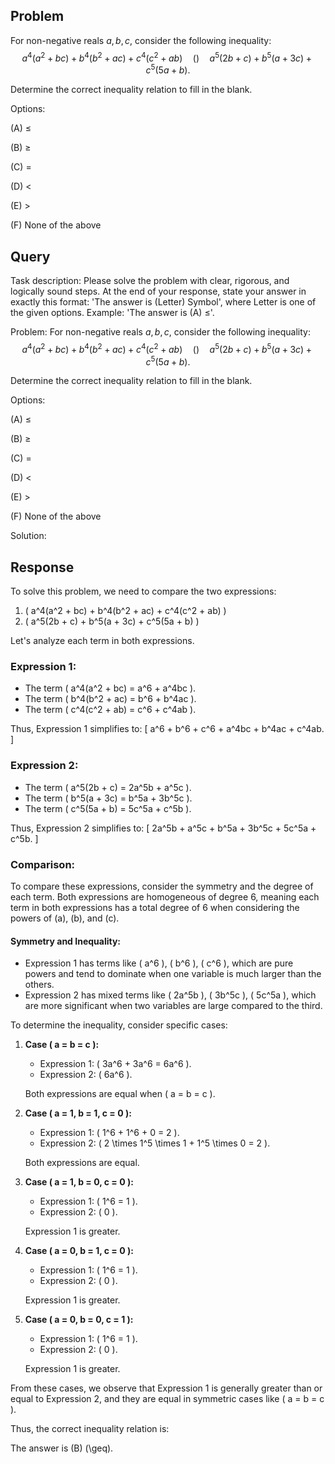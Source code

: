 ## Problem

For non-negative reals $a, b, c$, consider the following inequality:
$$
a^4\left(a^2+b c\right)+b^4\left(b^2+a c\right)+c^4\left(c^2+a b\right) \quad () \quad a^5(2b+c)+b^5(a+3c)+c^5(5a+b) .
$$

Determine the correct inequality relation to fill in the blank.

Options:

(A) $\leq$ 

(B) $\geq$

(C) $=$ 

(D) $<$

(E) $>$

(F) None of the above

## Query

Task description: Please solve the problem with clear, rigorous, and logically sound steps. At the end of your response, state your answer in exactly this format: 'The answer is (Letter) Symbol', where Letter is one of the given options. Example: 'The answer is (A) $\leq$'.

Problem: For non-negative reals $a, b, c$, consider the following inequality:
$$
a^4\left(a^2+b c\right)+b^4\left(b^2+a c\right)+c^4\left(c^2+a b\right) \quad () \quad a^5(2b+c)+b^5(a+3c)+c^5(5a+b) .
$$

Determine the correct inequality relation to fill in the blank.

Options:

(A) $\leq$ 

(B) $\geq$

(C) $=$ 

(D) $<$

(E) $>$

(F) None of the above

Solution:

## Response

To solve this problem, we need to compare the two expressions:

1. \( a^4(a^2 + bc) + b^4(b^2 + ac) + c^4(c^2 + ab) \)
2. \( a^5(2b + c) + b^5(a + 3c) + c^5(5a + b) \)

Let's analyze each term in both expressions.

### Expression 1:
- The term \( a^4(a^2 + bc) = a^6 + a^4bc \).
- The term \( b^4(b^2 + ac) = b^6 + b^4ac \).
- The term \( c^4(c^2 + ab) = c^6 + c^4ab \).

Thus, Expression 1 simplifies to:
\[ a^6 + b^6 + c^6 + a^4bc + b^4ac + c^4ab. \]

### Expression 2:
- The term \( a^5(2b + c) = 2a^5b + a^5c \).
- The term \( b^5(a + 3c) = b^5a + 3b^5c \).
- The term \( c^5(5a + b) = 5c^5a + c^5b \).

Thus, Expression 2 simplifies to:
\[ 2a^5b + a^5c + b^5a + 3b^5c + 5c^5a + c^5b. \]

### Comparison:
To compare these expressions, consider the symmetry and the degree of each term. Both expressions are homogeneous of degree 6, meaning each term in both expressions has a total degree of 6 when considering the powers of \(a\), \(b\), and \(c\).

#### Symmetry and Inequality:
- Expression 1 has terms like \( a^6 \), \( b^6 \), \( c^6 \), which are pure powers and tend to dominate when one variable is much larger than the others.
- Expression 2 has mixed terms like \( 2a^5b \), \( 3b^5c \), \( 5c^5a \), which are more significant when two variables are large compared to the third.

To determine the inequality, consider specific cases:

1. **Case \( a = b = c \):**
   - Expression 1: \( 3a^6 + 3a^6 = 6a^6 \).
   - Expression 2: \( 6a^6 \).

   Both expressions are equal when \( a = b = c \).

2. **Case \( a = 1, b = 1, c = 0 \):**
   - Expression 1: \( 1^6 + 1^6 + 0 = 2 \).
   - Expression 2: \( 2 \times 1^5 \times 1 + 1^5 \times 0 = 2 \).

   Both expressions are equal.

3. **Case \( a = 1, b = 0, c = 0 \):**
   - Expression 1: \( 1^6 = 1 \).
   - Expression 2: \( 0 \).

   Expression 1 is greater.

4. **Case \( a = 0, b = 1, c = 0 \):**
   - Expression 1: \( 1^6 = 1 \).
   - Expression 2: \( 0 \).

   Expression 1 is greater.

5. **Case \( a = 0, b = 0, c = 1 \):**
   - Expression 1: \( 1^6 = 1 \).
   - Expression 2: \( 0 \).

   Expression 1 is greater.

From these cases, we observe that Expression 1 is generally greater than or equal to Expression 2, and they are equal in symmetric cases like \( a = b = c \).

Thus, the correct inequality relation is:

The answer is (B) \(\geq\).